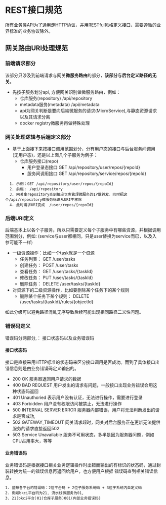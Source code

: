 # REST接口规范

所有业务类API为了通用走HTTP协议，并用RESTful风格定义接口，需要遵循的业界标准的业务协议除外。

## 网关路由URI处理规范

### 前端请求部分

该部分只涉及到前端请求与网关**微服务路由**的部分，**该部分与后台定义路径的无关**。

- 先按子服务划分api, 方便网关识别做微服务路由，例如：
  - 仓库服务(repository) /api/repository
  - metadata服务(metadata) /api/metadata
  - api为网关判断是要向后端微服务的请求(MicroService),与静态资源请求以及其请求分离
  - docker registry微服务再做特殊处理

### 网关处理逻辑与后端定义部分

- 基于上面接下来按接口调用范围划分，分有用户态的接口与后台服务间调用 (无用户态)，还是以上面几个子服务为例子：
  - 仓库服务接口(repo)
    - 用户登录态接口 GET /api/repository/user/repos/{repoId}
    - 服务间调用接口 GET /api/repository/service/repos/{repoId}

```
  1. 示例：GET /api/repository/user/repos/{repoId}
  2. 前缀： /api/repository  
  3. 网关拿repository查到相应仓库管理微服务的IP做转发，同时把这个/api/repository微服务标识从URI中移除
  4. 此时请求URI变成  /user/repos/{repoId}
```

### 后端URI定义

后端基本上以各个子服务，所以只需要定义每个子服务中有哪些资源，并根据调用范围划分，例如: (service与user都相同，只是user替换为service而已，以及入参可能不一样)

- 一级资源操作：比如一个task就是一个资源
  - 任务列表： GET /user/tasks
  - 创建任务： POST /user/tasks
  - 查看任务： GET /user/tasks/{taskId}
  - 修改任务： PUT /user/tasks/{taskId}
  - 删除任务： DELETE /user/tasks/{taskId}
- 对资源下的二级资源操作，比如要删除某个任务下的某个规则
  - 删除某个任务下某个规则： DELETE /user/tasks/{taskId}/rules/{objectId}

如此分级可以避免路径混乱无序导致后续可能出现相同路径二义性问题。

### 错误码定义

错误码分两部分,： 接口状态码以及业务错误码

#### 接口状态码

接口是直接采用HTTP标准的状态码来区分接口调用是否成功。而到了具体接口出错信息则是由业务错误码定义输出的。

- 200 OK 服务器返回用户请求的数据
- 400 BAD REQUEST 用户发出的请求有问题，一般接口出现业务错误会用这种状态码返回
- 401 Unauthoried 表示用户没有认证，无法进行操作，需要进行登录
- 403 Forbidden 用户没有权限访问被禁止，无法进行操作
- 500 INTERNAL SERVER ERROR 服务器内部错误，用户将无法判断发出的请求是否成功,
- 502 GATEWAY_TIMEOUT 网关请求超时，网关对后台服务正在更新无法提供服务的请求直接返回502
- 503 Service Unavailable 服务不可用状态，多半是因为服务器问题，例如CPU占用率大，等等

#### 业务错误码

业务错误码是根据接口相关业务逻辑操作时出错而输出的有标识的状态码，通过封装转换为统一的错误信息再返回给用户，也方便用户根据 错误码查到相关错误信息。

```
1. 蓝鲸各平台的错误码：2位平台码 + 2位子服务系统码 + 3位子系统内自定义码
2. 例如bkci平台码为21, 流水线微服务为01,
3. 21(bkci平台)01(仓库子服务)001(内部业务错误码)
```
